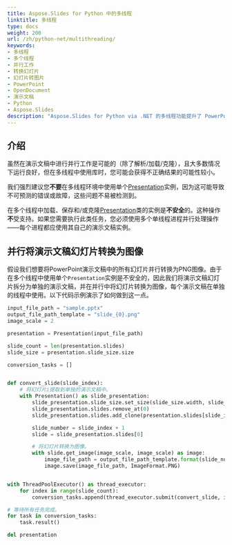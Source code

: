 ```yaml
---
title: Aspose.Slides for Python 中的多线程
linktitle: 多线程
type: docs
weight: 200
url: /zh/python-net/multithreading/
keywords:
- 多线程
- 多个线程
- 并行工作
- 转换幻灯片
- 幻灯片转图片
- PowerPoint
- OpenDocument
- 演示文稿
- Python
- Aspose.Slides
description: "Aspose.Slides for Python via .NET 的多线程功能提升了 PowerPoint 和 OpenDocument 的处理速度。了解高效演示文稿工作流程的最佳实践。"
---
```


## **介绍**

虽然在演示文稿中进行并行工作是可能的（除了解析/加载/克隆），且大多数情况下运行良好，但在多线程中使用库时，您可能会获得不正确结果的可能性较小。

我们强烈建议您**不要**在多线程环境中使用单个[Presentation](https://reference.aspose.com/slides/python-net/aspose.slides/presentation/)实例，因为这可能导致不可预测的错误或故障，这些问题不易被检测到。

在多个线程中加载、保存和/或克隆[Presentation](https://reference.aspose.com/slides/python-net/aspose.slides/presentation/)类的实例是**不安全**的。这种操作**不**受支持。如果您需要执行此类任务，您必须使用多个单线程进程并行处理操作——每个进程都应使用其自己的演示文稿实例。

## **并行将演示文稿幻灯片转换为图像**

假设我们想要将PowerPoint演示文稿中的所有幻灯片并行转换为PNG图像。由于在多个线程中使用单个`Presentation`实例是不安全的，因此我们将演示文稿幻灯片拆分为单独的演示文稿，并在并行中将幻灯片转换为图像，每个演示文稿在单独的线程中使用。以下代码示例演示了如何做到这一点。

```py
input_file_path = "sample.pptx"
output_file_path_template = "slide_{0}.png"
image_scale = 2

presentation = Presentation(input_file_path)

slide_count = len(presentation.slides)
slide_size = presentation.slide_size.size

conversion_tasks = []


def convert_slide(slide_index):
    # 将幻灯片i提取到单独的演示文稿中。
    with Presentation() as slide_presentation:
        slide_presentation.slide_size.set_size(slide_size.width, slide_size.height, SlideSizeScaleType.DO_NOT_SCALE)
        slide_presentation.slides.remove_at(0)
        slide_presentation.slides.add_clone(presentation.slides[slide_index])

        slide_number = slide_index + 1
        slide = slide_presentation.slides[0]

        # 将幻灯片转换为图像。
        with slide.get_image(image_scale, image_scale) as image:
            image_file_path = output_file_path_template.format(slide_number)
            image.save(image_file_path, ImageFormat.PNG)


with ThreadPoolExecutor() as thread_executor:
    for index in range(slide_count):
        conversion_tasks.append(thread_executor.submit(convert_slide, index))

# 等待所有任务完成。
for task in conversion_tasks:
    task.result()

del presentation
```